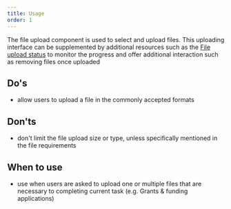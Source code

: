 ```yaml
---
title: Usage
order: 1
---
```

The file upload component is used to select and upload files. This uploading interface can be supplemented by additional resources such as the [File upload status](https://v3--europa-component-library.netlify.app/playground/eu/?path=/story/compositions-file-upload-status--default) to monitor the progress and offer additional interaction such as removing files once uploaded

## Do's

- allow users to upload a file in the commonly accepted formats

## Don'ts

- don't limit the file upload size or type, unless specifically mentioned in the file requirements

## When to use

- use when users are asked to upload one or multiple files that are necessary to completing current task (e.g. Grants & funding applications)
